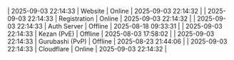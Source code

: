 | 2025-09-03 22:14:33 | Website | Online | 2025-09-03 22:14:32 |
| 2025-09-03 22:14:33 | Registration | Online | 2025-09-03 22:14:32 |
| 2025-09-03 22:14:33 | Auth Server | Offline | 2025-08-18 09:33:31 |
| 2025-09-03 22:14:33 | Kezan (PvE) | Offline | 2025-08-03 17:58:02 |
| 2025-09-03 22:14:33 | Gurubashi (PvP) | Offline | 2025-08-23 21:44:06 |
| 2025-09-03 22:14:33 | Cloudflare | Online | 2025-09-03 22:14:32 |
